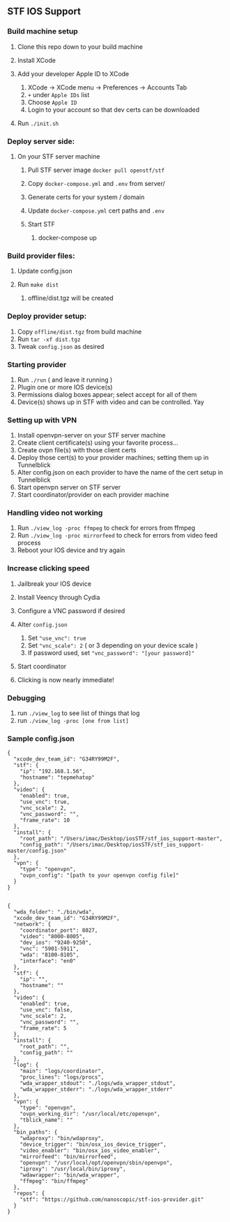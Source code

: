 ## STF IOS Support
### Build machine setup
1. Clone this repo down to your build machine
1. Install XCode
1. Add your developer Apple ID to XCode

    1. XCode -> XCode menu -> Preferences -> Accounts Tab
    1. `+` under `Apple IDs` list
    1. Choose `Apple ID`
    1. Login to your account so that dev certs can be downloaded
1. Run `./init.sh`

### Deploy server side:
1. On your STF server machine
    1. Pull STF server image `docker pull openstf/stf`
	1. Copy `docker-compose.yml` and `.env` from server/
	1. Generate certs for your system / domain
	1. Update `docker-compose.yml` cert paths and `.env`
	1. Start STF

		1. docker-compose up

### Build provider files:
1. Update config.json
1. Run `make dist`

    1. offline/dist.tgz will be created

### Deploy provider setup:
1. Copy `offline/dist.tgz` from build machine
1. Run `tar -xf dist.tgz`
1. Tweak `config.json` as desired

### Starting provider
1. Run `./run` ( and leave it running )
1. Plugin one or more IOS device(s)
1. Permissions dialog boxes appear; select accept for all of them
1. Device(s) shows up in STF with video and can be controlled. Yay

### Setting up with VPN
1. Install openvpn-server on your STF server machine
1. Create client certificate(s) using your favorite process...
1. Create ovpn file(s) with those client certs
1. Deploy those cert(s) to your provider machines; setting them up in Tunnelblick
1. Alter config.json on each provider to have the name of the cert setup in Tunnelblick
1. Start openvpn server on STF server
1. Start coordinator/provider on each provider machine

### Handling video not working
1. Run `./view_log -proc ffmpeg` to check for errors from ffmpeg
1. Run `./view_log -proc mirrorfeed` to check for errors from video feed process
1. Reboot your IOS device and try again

### Increase clicking speed
1. Jailbreak your IOS device
1. Install Veency through Cydia
1. Configure a VNC password if desired
1. Alter `config.json`

    1. Set `"use_vnc": true`
    1. Set `"vnc_scale": 2` ( or 3 depending on your device scale )
    1. If password used, set `"vnc_password": "[your password]"`
1. Start coordinator
1. Clicking is now nearly immediate!

### Debugging
1. run `./view_log` to see list of things that log
1. run `./view_log -proc [one from list]`


### Sample config.json


```
{
  "xcode_dev_team_id": "G34RY99M2F",
  "stf": {
    "ip": "192.168.1.56",
    "hostname": "tepmehatop"
  },
  "video": {
    "enabled": true,
    "use_vnc": true,
    "vnc_scale": 2,
    "vnc_password": "",
    "frame_rate": 10
  },
  "install": {
    "root_path": "/Users/imac/Desktop/iosSTF/stf_ios_support-master",
    "config_path": "/Users/imac/Desktop/iosSTF/stf_ios_support-master/config.json"
  },
  "vpn": {
    "type": "openvpn",
    "ovpn_config": "[path to your openvpn config file]"
  }
}


{
  "wda_folder": "./bin/wda",
  "xcode_dev_team_id": "G34RY99M2F",
  "network": {
    "coordinator_port": 8027,
    "video": "8000-8005",
    "dev_ios": "9240-9250",
    "vnc": "5901-5911",
    "wda": "8100-8105",
    "interface": "en0"
  },
  "stf": {
    "ip": "",
    "hostname": ""
  },
  "video": {
    "enabled": true,
    "use_vnc": false,
    "vnc_scale": 2,
    "vnc_password": "",
    "frame_rate": 5
  },
  "install": {
    "root_path": "",
    "config_path": ""
  },
  "log": {
    "main": "logs/coordinator",
    "proc_lines": "logs/procs",
    "wda_wrapper_stdout": "./logs/wda_wrapper_stdout",
    "wda_wrapper_stderr": "./logs/wda_wrapper_stderr"
  },
  "vpn": {
    "type": "openvpn",
    "ovpn_working_dir": "/usr/local/etc/openvpn",
    "tblick_name": ""
  },
  "bin_paths": {
    "wdaproxy": "bin/wdaproxy",
    "device_trigger": "bin/osx_ios_device_trigger",
    "video_enabler": "bin/osx_ios_video_enabler",
    "mirrorfeed": "bin/mirrorfeed",
    "openvpn": "/usr/local/opt/openvpn/sbin/openvpn",
    "iproxy": "/usr/local/bin/iproxy",
    "wdawrapper": "bin/wda_wrapper",
    "ffmpeg": "bin/ffmpeg"
  },
  "repos": {
    "stf": "https://github.com/nanoscopic/stf-ios-provider.git"  
  }
}
```
